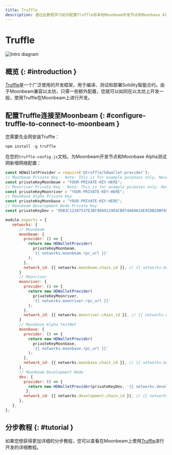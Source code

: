 ```yaml
---
title: Truffle
description: 通过此教程学习如何配置Truffle将本地Moonbeam开发节点和Moonbase Alpha测试网作为网络用于测试和部署Solidity智能合约。
---
```


# Truffle

![Intro diagram](/images/builders/build/eth-api/dev-env/truffle/truffle-banner.png)

## 概览 {: #introduction }

[Truffle](https://www.trufflesuite.com/truffle)是一个广泛使用的开发框架，用于编译、测试和部署Solidity智能合约。由于Moonbeam兼容以太坊，只需一些额外配置，您就可以如同在以太坊上开发一般，使用Truffle在Moonbeam上进行开发。

## 配置Truffle连接至Moonbeam {: #configure-truffle-to-connect-to-moonbeam }

您需要先全网安装Truffle：

```
npm install -g truffle
```

在您的`truffle-config.js`文档，为Moonbeam开发节点和Moonbase Alpha测试网新增网络配置：

```javascript
const HDWalletProvider = require('@truffle/hdwallet-provider');
// Moonbeam Private Key - Note: This is for example purposes only. Never store your private keys in a JavaScript file.
const privateKeyMoonbeam = "YOUR-PRIVATE-KEY-HERE";
// Moonriver Private Key - Note: This is for example purposes only. Never store your private keys in a JavaScript file.
const privateKeyMoonriver = "YOUR-PRIVATE-KEY-HERE";
// Moonbase Alpha Private Key
const privateKeyMoonbase = "YOUR-PRIVATE-KEY-HERE";
// Moonbeam Development Node Private Key
const privateKeyDev = '99B3C12287537E38C90A9219D4CB074A89A16E9CDB20BF85728EBD97C343E342';

module.exports = {
   networks: {
      // Moonbeam
      moonbeam: {
        provider: () => {
          return new HDWalletProvider(
            privateKeyMoonbeam,
            '{{ networks.moonbeam.rpc_url }}'
          );
        },
        network_id: {{ networks.moonbeam.chain_id }}, // {{ networks.moonbeam.hex_chain_id }} in hex,
      }
      // Moonriver
      moonriver: {
        provider: () => {
          return new HDWalletProvider(
            privateKeyMoonriver,
            '{{ networks.moonriver.rpc_url }}'
          );
        },
        network_id: {{ networks.moonriver.chain_id }}, // {{ networks.moonriver.hex_chain_id }} in hex,
      }
      // Moonbase Alpha TestNet
      moonbase: {
        provider: () => {
          return new HDWalletProvider(
            privateKeyMoonbase,
            '{{ networks.moonbase.rpc_url }}'
          );
        },
        network_id: {{ networks.moonbase.chain_id }}, // {{ networks.moonbase.hex_chain_id }} in hex,
      },
      // Moonbeam Development Node
      dev: {
        provider: () => {
          return new HDWalletProvider(privateKeyDev, '{{ networks.development.rpc_url }}')
         },
        network_id: {{ networks.development.chain_id }}, // {{ networks.development.hex_chain_id }} in hex,
      },
   },
};
```

## 分步教程 {: #tutorial }

如果您想获得更加详细的分步教程，您可以查看在Moonbeam上使用[Truffle](/builders/interact/truffle/)进行开发的详细教程。

